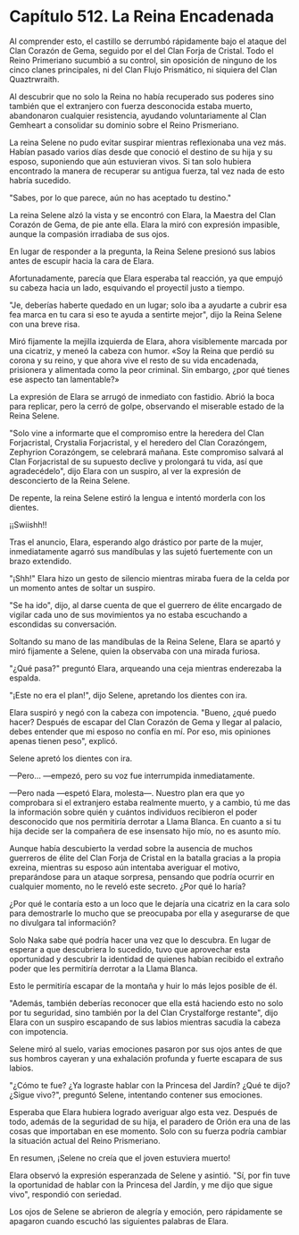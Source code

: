 
# Capítulo 512. La Reina Encadenada


Al comprender esto, el castillo se derrumbó rápidamente bajo el ataque del Clan Corazón de Gema, seguido por el del Clan Forja de Cristal. Todo el Reino Primeriano sucumbió a su control, sin oposición de ninguno de los cinco clanes principales, ni del Clan Flujo Prismático, ni siquiera del Clan Quaztrwraith.

Al descubrir que no solo la Reina no había recuperado sus poderes sino también que el extranjero con fuerza desconocida estaba muerto, abandonaron cualquier resistencia, ayudando voluntariamente al Clan Gemheart a consolidar su dominio sobre el Reino Prismeriano.

La reina Selene no pudo evitar suspirar mientras reflexionaba una vez más. Habían pasado varios días desde que conoció el destino de su hija y su esposo, suponiendo que aún estuvieran vivos. Si tan solo hubiera encontrado la manera de recuperar su antigua fuerza, tal vez nada de esto habría sucedido.

"Sabes, por lo que parece, aún no has aceptado tu destino."

La reina Selene alzó la vista y se encontró con Elara, la Maestra del Clan Corazón de Gema, de pie ante ella. Elara la miró con expresión impasible, aunque la compasión irradiaba de sus ojos.

En lugar de responder a la pregunta, la Reina Selene presionó sus labios antes de escupir hacia la cara de Elara.

Afortunadamente, parecía que Elara esperaba tal reacción, ya que empujó su cabeza hacia un lado, esquivando el proyectil justo a tiempo.

"Je, deberías haberte quedado en un lugar; solo iba a ayudarte a cubrir esa fea marca en tu cara si eso te ayuda a sentirte mejor", dijo la Reina Selene con una breve risa.

Miró fijamente la mejilla izquierda de Elara, ahora visiblemente marcada por una cicatriz, y meneó la cabeza con humor. «Soy la Reina que perdió su corona y su reino, y que ahora vive el resto de su vida encadenada, prisionera y alimentada como la peor criminal. Sin embargo, ¿por qué tienes ese aspecto tan lamentable?»

La expresión de Elara se arrugó de inmediato con fastidio. Abrió la boca para replicar, pero la cerró de golpe, observando el miserable estado de la Reina Selene.

"Solo vine a informarte que el compromiso entre la heredera del Clan Forjacristal, Crystalia Forjacristal, y el heredero del Clan Corazóngem, Zephyrion Corazóngem, se celebrará mañana. Este compromiso salvará al Clan Forjacristal de su supuesto declive y prolongará tu vida, así que agradecédelo", dijo Elara con un suspiro, al ver la expresión de desconcierto de la Reina Selene.

De repente, la reina Selene estiró la lengua e intentó morderla con los dientes.

¡¡Swiishh!!

Tras el anuncio, Elara, esperando algo drástico por parte de la mujer, inmediatamente agarró sus mandíbulas y las sujetó fuertemente con un brazo extendido.

"¡Shh!" Elara hizo un gesto de silencio mientras miraba fuera de la celda por un momento antes de soltar un suspiro.

"Se ha ido", dijo, al darse cuenta de que el guerrero de élite encargado de vigilar cada uno de sus movimientos ya no estaba escuchando a escondidas su conversación.

Soltando su mano de las mandíbulas de la Reina Selene, Elara se apartó y miró fijamente a Selene, quien la observaba con una mirada furiosa.

"¿Qué pasa?" preguntó Elara, arqueando una ceja mientras enderezaba la espalda.

"¡Este no era el plan!", dijo Selene, apretando los dientes con ira.

Elara suspiró y negó con la cabeza con impotencia. "Bueno, ¿qué puedo hacer? Después de escapar del Clan Corazón de Gema y llegar al palacio, debes entender que mi esposo no confía en mí. Por eso, mis opiniones apenas tienen peso", explicó.

Selene apretó los dientes con ira.

—Pero… —empezó, pero su voz fue interrumpida inmediatamente.

—Pero nada —espetó Elara, molesta—. Nuestro plan era que yo comprobara si el extranjero estaba realmente muerto, y a cambio, tú me das la información sobre quién y cuántos individuos recibieron el poder desconocido que nos permitiría derrotar a Llama Blanca. En cuanto a si tu hija decide ser la compañera de ese insensato hijo mío, no es asunto mío.

Aunque había descubierto la verdad sobre la ausencia de muchos guerreros de élite del Clan Forja de Cristal en la batalla gracias a la propia exreina, mientras su esposo aún intentaba averiguar el motivo, preparándose para un ataque sorpresa, pensando que podría ocurrir en cualquier momento, no le reveló este secreto. ¿Por qué lo haría?

¿Por qué le contaría esto a un loco que le dejaría una cicatriz en la cara solo para demostrarle lo mucho que se preocupaba por ella y asegurarse de que no divulgara tal información?

Solo Naka sabe qué podría hacer una vez que lo descubra. En lugar de esperar a que descubriera lo sucedido, tuvo que aprovechar esta oportunidad y descubrir la identidad de quienes habían recibido el extraño poder que les permitiría derrotar a la Llama Blanca.

Esto le permitiría escapar de la montaña y huir lo más lejos posible de él.

"Además, también deberías reconocer que ella está haciendo esto no solo por tu seguridad, sino también por la del Clan Crystalforge restante", dijo Elara con un suspiro escapando de sus labios mientras sacudía la cabeza con impotencia.

Selene miró al suelo, varias emociones pasaron por sus ojos antes de que sus hombros cayeran y una exhalación profunda y fuerte escapara de sus labios.

"¿Cómo te fue? ¿Ya lograste hablar con la Princesa del Jardín? ¿Qué te dijo? ¿Sigue vivo?", preguntó Selene, intentando contener sus emociones.

Esperaba que Elara hubiera logrado averiguar algo esta vez. Después de todo, además de la seguridad de su hija, el paradero de Orión era una de las cosas que importaban en ese momento. Solo con su fuerza podría cambiar la situación actual del Reino Prismeriano.

En resumen, ¡Selene no creía que el joven estuviera muerto!

Elara observó la expresión esperanzada de Selene y asintió. "Sí, por fin tuve la oportunidad de hablar con la Princesa del Jardín, y me dijo que sigue vivo", respondió con seriedad.

Los ojos de Selene se abrieron de alegría y emoción, pero rápidamente se apagaron cuando escuchó las siguientes palabras de Elara.